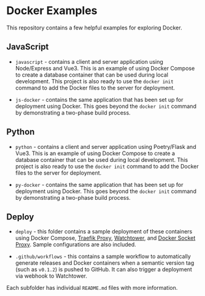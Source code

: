 # Docker Examples

This repository contains a few helpful examples for exploring Docker.

## JavaScript

* `javascript` - contains a client and server application using Node/Express and Vue3. This is an example of using Docker Compose to create a database container that can be used during local development. This project is also ready to use the `docker init` command to add the Docker files to the server for deployment.

* `js-docker` - contains the same application that has been set up for deployment using Docker. This goes beyond the `docker init` command by demonstrating a two-phase build process. 

## Python

* `python` - contains a client and server application using Poetry/Flask and Vue3. This is an example of using Docker Compose to create a database container that can be used during local development. This project is also ready to use the `docker init` command to add the Docker files to the server for deployment. 

* `py-docker` - contains the same application that has been set up for deployment using Docker. This goes beyond the `docker init` command by demonstrating a two-phase build process. 

## Deploy

* `deploy` - this folder contains a sample deployment of these containers using Docker Compose, [Traefik Proxy](https://traefik.io/traefik/), [Watchtower](https://containrrr.dev/watchtower/), and [Docker Socket Proxy](https://github.com/Tecnativa/docker-socket-proxy). Sample configurations are also included. 

* `.github/workflows` - this contains a sample workflow to automatically generate releases and Docker containers when a semantic version tag (such as `v0.1.2`) is pushed to GitHub. It can also trigger a deployment via webhook to Watchtower. 

Each subfolder has individual `README.md` files with more information. 
